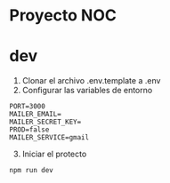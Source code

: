 # Proyecto NOC
# dev
1. Clonar el archivo .env.template a .env
2. Configurar las variables de entorno

```
PORT=3000
MAILER_EMAIL=
MAILER_SECRET_KEY=
PROD=false
MAILER_SERVICE=gmail

```
3. Iniciar el protecto 
``` 
npm run dev
```